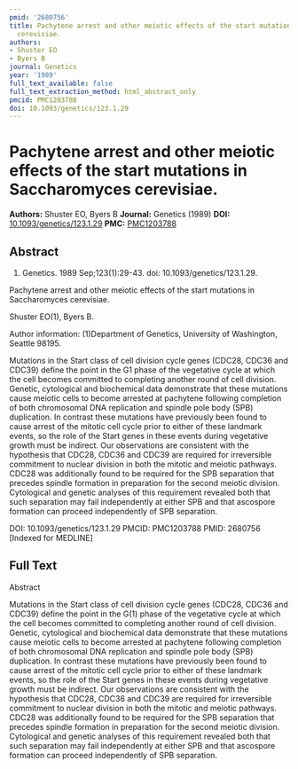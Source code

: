 ```yaml
---
pmid: '2680756'
title: Pachytene arrest and other meiotic effects of the start mutations in Saccharomyces
  cerevisiae.
authors:
- Shuster EO
- Byers B
journal: Genetics
year: '1989'
full_text_available: false
full_text_extraction_method: html_abstract_only
pmcid: PMC1203788
doi: 10.1093/genetics/123.1.29
---
```


# Pachytene arrest and other meiotic effects of the start mutations in Saccharomyces cerevisiae.
**Authors:** Shuster EO, Byers B
**Journal:** Genetics (1989)
**DOI:** [10.1093/genetics/123.1.29](https://doi.org/10.1093/genetics/123.1.29)
**PMC:** [PMC1203788](https://www.ncbi.nlm.nih.gov/pmc/articles/PMC1203788/)

## Abstract

1. Genetics. 1989 Sep;123(1):29-43. doi: 10.1093/genetics/123.1.29.

Pachytene arrest and other meiotic effects of the start mutations in 
Saccharomyces cerevisiae.

Shuster EO(1), Byers B.

Author information:
(1)Department of Genetics, University of Washington, Seattle 98195.

Mutations in the Start class of cell division cycle genes (CDC28, CDC36 and 
CDC39) define the point in the G1 phase of the vegetative cycle at which the 
cell becomes committed to completing another round of cell division. Genetic, 
cytological and biochemical data demonstrate that these mutations cause meiotic 
cells to become arrested at pachytene following completion of both chromosomal 
DNA replication and spindle pole body (SPB) duplication. In contrast these 
mutations have previously been found to cause arrest of the mitotic cell cycle 
prior to either of these landmark events, so the role of the Start genes in 
these events during vegetative growth must be indirect. Our observations are 
consistent with the hypothesis that CDC28, CDC36 and CDC39 are required for 
irreversible commitment to nuclear division in both the mitotic and meiotic 
pathways. CDC28 was additionally found to be required for the SPB separation 
that precedes spindle formation in preparation for the second meiotic division. 
Cytological and genetic analyses of this requirement revealed both that such 
separation may fail independently at either SPB and that ascospore formation can 
proceed independently of SPB separation.

DOI: 10.1093/genetics/123.1.29
PMCID: PMC1203788
PMID: 2680756 [Indexed for MEDLINE]

## Full Text

Abstract

Mutations in the Start class of cell division cycle genes (CDC28, CDC36 and CDC39) define the point in the G(1) phase of the vegetative cycle at which the cell becomes committed to completing another round of cell division. Genetic, cytological and biochemical data demonstrate that these mutations cause meiotic cells to become arrested at pachytene following completion of both chromosomal DNA replication and spindle pole body (SPB) duplication. In contrast these mutations have previously been found to cause arrest of the mitotic cell cycle prior to either of these landmark events, so the role of the Start genes in these events during vegetative growth must be indirect. Our observations are consistent with the hypothesis that CDC28, CDC36 and CDC39 are required for irreversible commitment to nuclear division in both the mitotic and meiotic pathways. CDC28 was additionally found to be required for the SPB separation that precedes spindle formation in preparation for the second meiotic division. Cytological and genetic analyses of this requirement revealed both that such separation may fail independently at either SPB and that ascospore formation can proceed independently of SPB separation.
